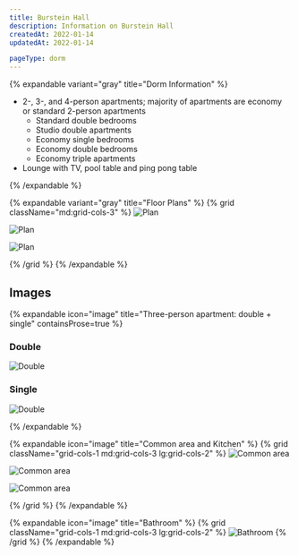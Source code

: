 ```yaml
---
title: Burstein Hall
description: Information on Burstein Hall
createdAt: 2022-01-14
updatedAt: 2022-01-14

pageType: dorm
---
```


{% expandable variant="gray" title="Dorm Information" %}

- 2-, 3-, and 4-person apartments; majority of apartments are economy or standard 2-person apartments
  - Standard double bedrooms
  - Studio double apartments
  - Economy single bedrooms
  - Economy double bedrooms
  - Economy triple apartments
- Lounge with TV, pool table and ping pong table

{% /expandable %}

{% expandable variant="gray" title="Floor Plans" %}
{% grid className="md:grid-cols-3" %}
![Plan](/housing/burstein-hall/plan1.jpg)

![Plan](/housing/burstein-hall/plan2.jpg)

![Plan](/housing/burstein-hall/plan3.jpg)

{% /grid %}
{% /expandable %}

## Images

{% expandable icon="image" title="Three-person apartment: double + single" containsProse=true %}

### Double

![Double](/housing/burstein-hall/double1.jpg)

### Single

![Double](/housing/burstein-hall/single1.jpg)

{% /expandable %}

{% expandable icon="image" title="Common area and Kitchen" %}
{% grid className="grid-cols-1 md:grid-cols-3 lg:grid-cols-2" %}
![Common area](/housing/burstein-hall/common1.jpg)

![Common area](/housing/burstein-hall/common2.jpg)

![Common area](/housing/burstein-hall/kitchen1.jpg)

{% /grid %}
{% /expandable %}

{% expandable icon="image" title="Bathroom" %}
{% grid className="grid-cols-1 md:grid-cols-3 lg:grid-cols-2" %}
![Bathroom](/housing/burstein-hall/bathroom1.jpg)
{% /grid %}
{% /expandable %}
